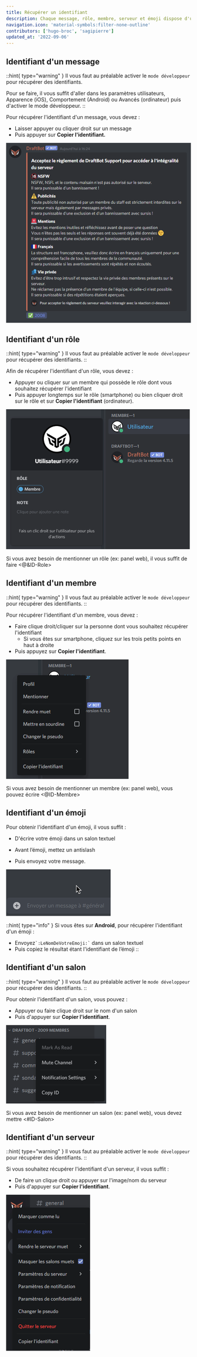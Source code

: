 ```yaml
---
title: Récupérer un identifiant
description: Chaque message, rôle, membre, serveur et émoji dispose d'un identifiant qui leur est unique. Il peut être utile pour la configuration de certains modules.
navigation.icon: 'material-symbols:filter-none-outline'
contributors: ['hugo-broc', 'sagipierre']
updated_at: '2022-09-06'
---
```


## Identifiant d'un message

::hint{ type="warning" }
  Il vous faut au préalable activer le `mode développeur` pour récupérer des identifiants.

  Pour se faire, il vous suffit d'aller dans les paramètres utilisateurs, Apparence (iOS), Comportement (Android) ou Avancés (ordinateur) puis d'activer le mode développeur.
::

Pour récupérer l'identifiant d'un message, vous devez :&#x20;

- Laisser appuyer ou cliquer droit sur un message
- Puis appuyer sur **Copier l'identifiant.**

![Exemple de récupération sur ordinateur de l'identifiant d'un message](../assets/autres/message_id.gif)

## Identifiant d'un rôle

::hint{ type="warning" }
  Il vous faut au préalable activer le `mode développeur` pour récupérer des identifiants.
::

Afin de récupérer l'identifiant d'un rôle, vous devez :

- Appuyer ou cliquer sur un membre qui possède le rôle dont vous souhaitez récupérer l'identifiant
- Puis appuyer longtemps sur le rôle (smartphone) ou bien cliquer droit sur le rôle et sur **Copier l'identifiant** (ordinateur).

![Exemple de récupération sur ordinateur de l'identifiant d'un rôle](../assets/autres/role_id.gif)

Si vous avez besoin de mentionner un rôle (ex: panel web), il vous suffit de faire <@\&ID-Role>

## Identifiant d'un membre

::hint{ type="warning" }
  ll vous faut au préalable activer le `mode développeur` pour récupérer des identifiants.
::

Pour récupérer l'identifiant d'un membre, vous devez :

- Faire clique droit/cliquer sur la personne dont vous souhaitez récupérer l'identifiant
    - Si vous êtes sur smartphone, cliquez sur les trois petits points en haut à droite
- Puis appuyez sur **Copier l'identifiant**.

![Exemple de récupération sur ordinateur de l'identifiant d'un membre](../assets/autres/member_id.gif)

Si vous avez besoin de mentionner un membre (ex: panel web), vous pouvez écrire <@ID-Membre>

## Identifiant d'un émoji

Pour obtenir l'identifiant d'un émoji, il vous suffit :&#x20;

- D'écrire votre émoji dans un salon textuel
- Avant l’émoji, mettez un antislash 


- Puis envoyez votre message.

![Exemple de récupération sur ordinateur de l'identifiant d'un émoji](../assets/autres/emoji_id.gif)

::hint{ type="info" }
  Si vous êtes sur **Android**, pour récupérer l'identifiant d'un émoji :&#x20;

  - Envoyez`` `:LeNomDeVotreEmoji:` `` dans un salon textuel
  - Puis copiez le résultat étant l'identifiant de l’émoji
::

## Identifiant d'un salon

::hint{ type="warning" }
  ll vous faut au préalable activer le `mode développeur` pour récupérer des identifiants.
::

Pour obtenir l'identifiant d'un salon, vous pouvez :&#x20;

- Appuyer ou faire clique droit sur le nom d'un salon
- Puis d'appuyer sur **Copier l'identifiant**.

![Exemple de récupération sur ordinateur de l'identifiant d'un salon](../assets/autres/channel_id.gif)

Si vous avez besoin de mentionner un salon (ex: panel web), vous devez mettre <#ID-Salon>

## Identifiant d'un serveur

::hint{ type="warning" }
  ll vous faut au préalable activer le `mode développeur` pour récupérer des identifiants.
::

Si vous souhaitez récupérer l'identifiant d'un serveur, il vous suffit :

- De faire un clique droit ou appuyer sur l'image/nom du serveur
- Puis d'appuyer sur **Copier l'identifiant**.

![Exemple de récupération sur ordinateur de l'identifiant d'un serveur](../assets/autres/guild_id.gif)


